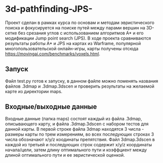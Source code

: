 # 3d-pathfinding-JPS-
Проект сделан в рамках курса по основам и методам эвристического поиска и фокусируется на поиске путей между парами вершин на 3D-сетке без срезания углов с использованием алгоритмов A* и его модификации Jump point search (JPS). В ходе проекта сравниваются результаты работы A* и JPS на картах из Warframe, популярной многопользовательской онлайн-игры, карты получены отсюда https://movingai.com/benchmarks/voxels.html.

## Запуск

Файл test.py готов к запуску, в данном файле можно поменять названия файлов .3dmap и .3dmap.3dscen и проверить результаты на желаемой карте из директории maps. 
 
## Входные/выходные данные

Входные данные (папка maps) состоят каждый из файла .3dmap, описывающего карту, и файла .3dmap.3dscen с набором тестов для данной карты.
В первой строке файла 3dmap находятся 3 числа - размеры карты по трем измерениям, во всех последующих строках 3 числа обозначают x/y/z коодинаты препятствия.
Файл 3dmap.3dscen в каждой из третьей и последующих строк содержит x/y/z координаты начала/цели, затем длину оптимального пути и коэффциент между длиной оптимального пути и ее эвристической оценкой.




